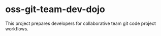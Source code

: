 oss-git-team-dev-dojo
=====================

This project prepares developers for collaborative team git code project workflows.
